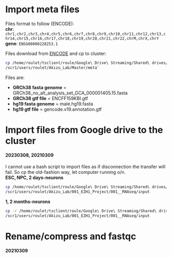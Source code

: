 # Import meta files
Files format to follow (ENCODE):\
**chr**:
`chr1,chr2,chr3,chr4,chr5,chr6,chr7,chr8,chr9,chr10,chr11,chr12,chr13,chr14,chr15,chr16,chr17,chr18,chr19,chr20,chr21,chr22,chrM,chrX,chrY`\
**gene**:
`ENSG00000228253.1`

Files download from [ENCODE](https://www.encodeproject.org/data-standards/reference-sequences/) and cp to cluster: 
```bash
cp /home/roulet/tsclient/roule/Google\ Drive\ Streaming/Shared\ drives/akizulab/Personal\ Folders/Thomas/meta/* \
/scr1/users/roulet/Akizu_Lab/Master/meta`
```
Files are:
- **GRCh38 fasta genome** = GRCh38_no_alt_analysis_set_GCA_000001405.15.fasta
- **GRCh38 gtf file** = ENCFF159KBI.gtf
- **hg19 fasta genome** = male.hg19.fasta
- **hg19 gtf file** = gencode.v19.annotation.gtf







# Import files from Google drive to the cluster
#### 20230308, 20210309
I cannot use a bash script to import files as if disconnection the transfer will fail. So cp the old-fashion way, let computer running o/n.\
**ESC, NPC, 2 days-neurons**
```bash
cp /home/roulet/tsclient/roule/Google\ Drive\ Streaming/Shared\ drives/akizulab/Primary\ Data/RNAseqs/EZH1\ RNAseq/1\ and\ 2\ month\ neuron\ RNAseq\ Aug2022/01.RawData/* \
/scr1/users/roulet/Akizu_Lab/001_EZH1_Project/001__RNAseq/input
``` 
**1, 2 months-neurons**
```bash
cp -r /home/roulet/tsclient/roule/Google\ Drive\ Streaming/Shared\ drives/akizulab/Primary\ Data/RNAseqs/EZH1\ RNAseq/1\ and\ 2\ month\ neuron\ RNAseq\ Aug2022/01.RawData/ \
/scr1/users/roulet/Akizu_Lab/001_EZH1_Project/001__RNAseq/input
``` 
# Rename/compress and fastqc
#### 20210309

